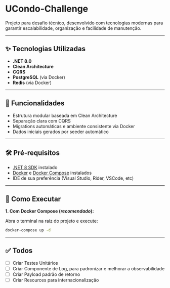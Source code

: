 ﻿# UCondo-Challenge

Projeto para desafio técnico, desenvolvido com tecnologias modernas para garantir escalabilidade, organização e facilidade de manutenção.

---

## ✨ Tecnologias Utilizadas

- **.NET 8.0**
- **Clean Architecture**
- **CQRS**
- **PostgreSQL** (via Docker)
- **Redis** (via Docker)

---

## 🚀 Funcionalidades

- Estrutura modular baseada em Clean Architecture
- Separação clara com CQRS
- Migrations automáticas e ambiente consistente via Docker
- Dados iniciais gerados por seeder automático

---

## 🛠️ Pré-requisitos

- [.NET 8 SDK](https://dotnet.microsoft.com/en-us/download/dotnet/8.0) instalado
- [Docker](https://www.docker.com/get-started/) e [Docker Compose](https://docs.docker.com/compose/) instalados
- IDE de sua preferência (Visual Studio, Rider, VSCode, etc)

---

## 🎲 Como Executar

**1. Com Docker Compose (_recomendado_):**

Abra o terminal na raiz do projeto e execute:
```bash
docker-compose up -d
```
---

## ✅ Todos

- [ ] Criar Testes Unitários
- [ ] Criar Componente de Log, para padronizar e melhorar a observabilidade
- [ ] Criar Payload padrão de retorno
- [ ] Criar Resources para internacionalização
